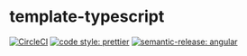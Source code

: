 # template-typescript

[![CircleCI](https://dl.circleci.com/status-badge/img/gh/HiromiShikata/working-time-reporter-on-github-issues/tree/main.svg?style=svg)](https://dl.circleci.com/status-badge/redirect/gh/HiromiShikata/working-time-reporter-on-github-issues/tree/main)
[![code style: prettier](https://img.shields.io/badge/code_style-prettier-ff69b4.svg?style=flat-square)](https://github.com/prettier/prettier)
[![semantic-release: angular](https://img.shields.io/badge/semantic--release-angular-e10079?logo=semantic-release)](https://github.com/semantic-release/semantic-release)

